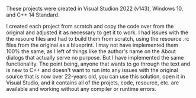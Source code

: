 These projects were created in Visual Studion 2022 (v143), Windows 10, and C++ 14 Standard. 

I created each project from scratch and copy the code over from the original and adjusted it as necessary to get it to work. I had issues with the the resoure files and had to build them from scratch, using the resource .rc files from the original as a blueprint. I may not have implemented them 100% the same, as I left of things like the author's name on the About dialogs that actually serve no purpose. But I have implemented the same functionality. The point being, anyone that wants to go through the text and is new to C++ and doesn't want to run into any issues with the original source that is now over 22-years old, you can use this solution, open it in Visual Studio, and it contains all of the projets, code, resource, etc. are available and working without any compiler or runtime errors.
